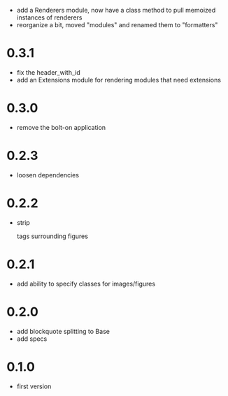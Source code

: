 - add a Renderers module, now have a class method to pull memoized instances of renderers
- reorganize a bit, moved "modules" and renamed them to "formatters"

# 0.3.1
- fix the header_with_id
- add an Extensions module for rendering modules that need extensions

# 0.3.0
- remove the bolt-on application

# 0.2.3
- loosen dependencies

# 0.2.2
- strip <p> tags surrounding figures

# 0.2.1
- add ability to specify classes for images/figures

# 0.2.0
- add blockquote splitting to Base
- add specs

# 0.1.0
- first version